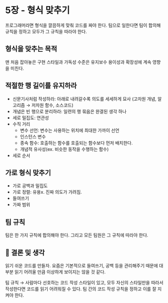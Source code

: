 # 5장 - 형식 맞추기

프로그래머라면 형식을 깔끔하게 맞춰 코드를 짜야 한다. 팀으로 일한다면 팀이 합의해 규칙을 정하고 모두가 그 규칙을 따라야 한다.

## 형식을 맞추는 목적

맨 처음 잡아놓은 구현 스타일과 가독성 수준은 유지보수 용이성과 확장성에 계속 영향을 미친다.

## 적절한 행 길이를 유지하라

- 신문기사처럼 작성하라: 아래로 내려갈수록 의도를 세세하게 묘사 (고차원 개념, 알고리즘 → 저차원 함수, 소스코드)
- 개념은 빈 행으로 분리하라: 일련의 행 묶음은 완결된 생각 하나
- 세로 밀집도: 연관성
- 수직 거리
  - 변수 선언: 변수는 사용하는 위치에 최대한 가까이 선언
  - 인스턴스 변수
  - 종속 함수: 호출하는 함수를 호출되는 함수보다 먼저 배치한다.
  - 개념적 유사성(ex. 비슷한 동작을 수행하는 함수)
- 세로 순서

## 가로 형식 맞추기

- 가로 공백과 밀집도
- 가로 정렬: 유용x. 진짜 의도가 가려짐.
- 들여쓰기
- 가짜 범위

## 팀 규칙

팀은 한 가지 규칙에 합의해야 한다. 그리고 모든 팀원은 그 규칙에 따라야 한다.

## 💬 결론 및 생각

읽기 쉬운 코드를 만들자. 요즘은 기본적으로 들여쓰기, 공백 등을 관리해주기 때문에 대부분 읽기 어려울 만큼 이상하게 보이지는 않을 것 같다.

팀 규칙 → 사람마다 선호하는 코드 작성 스타일이 있고, 모두 자신의 스타일만을 따라서 작성한다면 코드를 읽기 어려워질 수 있다. 팀 간의 코드 작성 규칙을 정하고 이를 잘 지켜야 한다.
